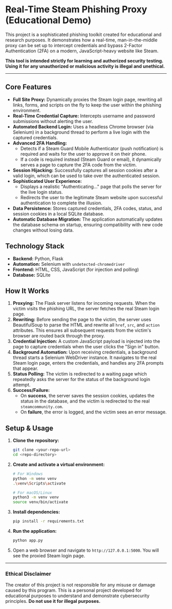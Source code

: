 # Real-Time Steam Phishing Proxy (Educational Demo)

This project is a sophisticated phishing toolkit created for educational and research purposes. It demonstrates how a real-time, man-in-the-middle proxy can be set up to intercept credentials and bypass 2-Factor Authentication (2FA) on a modern, JavaScript-heavy website like Steam.

**This tool is intended strictly for learning and authorized security testing. Using it for any unauthorized or malicious activity is illegal and unethical.**

---

## Core Features

- **Full Site Proxy:** Dynamically proxies the Steam login page, rewriting all links, forms, and scripts on the fly to keep the user within the phishing environment.
- **Real-Time Credential Capture:** Intercepts username and password submissions without alerting the user.
- **Automated Backend Login:** Uses a headless Chrome browser (via Selenium) in a background thread to perform a live login with the captured credentials.
- **Advanced 2FA Handling:**
    - Detects if a Steam Guard Mobile Authenticator (push notification) is required and waits for the user to approve it on their phone.
    - If a code is required instead (Steam Guard or email), it dynamically serves a page to capture the 2FA code from the victim.
- **Session Hijacking:** Successfully captures all session cookies after a valid login, which can be used to take over the authenticated session.
- **Sophisticated User Experience:**
    - Displays a realistic "Authenticating..." page that polls the server for the live login status.
    - Redirects the user to the legitimate Steam website upon successful authentication to complete the illusion.
- **Data Persistence:** Stores captured credentials, 2FA codes, status, and session cookies in a local SQLite database.
- **Automatic Database Migration:** The application automatically updates the database schema on startup, ensuring compatibility with new code changes without losing data.

## Technology Stack

- **Backend:** Python, Flask
- **Automation:** Selenium with `undetected-chromedriver`
- **Frontend:** HTML, CSS, JavaScript (for injection and polling)
- **Database:** SQLite

## How It Works

1.  **Proxying:** The Flask server listens for incoming requests. When the victim visits the phishing URL, the server fetches the real Steam login page.
2.  **Rewriting:** Before sending the page to the victim, the server uses BeautifulSoup to parse the HTML and rewrite all `href`, `src`, and `action` attributes. This ensures all subsequent requests from the victim's browser are routed back through the proxy.
3.  **Credential Injection:** A custom JavaScript payload is injected into the page to capture credentials when the user clicks the "Sign in" button.
4.  **Background Automation:** Upon receiving credentials, a background thread starts a Selenium WebDriver instance. It navigates to the real Steam login page, enters the credentials, and handles any 2FA prompts that appear.
5.  **Status Polling:** The victim is redirected to a waiting page which repeatedly asks the server for the status of the background login attempt.
6.  **Success/Failure:**
    - On **success**, the server saves the session cookies, updates the status in the database, and the victim is redirected to the real `steamcommunity.com`.
    - On **failure**, the error is logged, and the victim sees an error message.

## Setup & Usage

1.  **Clone the repository:**
    ```bash
    git clone <your-repo-url>
    cd <repo-directory>
    ```

2.  **Create and activate a virtual environment:**
    ```bash
    # For Windows
    python -m venv venv
    .\venv\Scripts\activate

    # For macOS/Linux
    python3 -m venv venv
    source venv/bin/activate
    ```

3.  **Install dependencies:**
    ```bash
    pip install -r requirements.txt
    ```

4.  **Run the application:**
    ```bash
    python app.py
    ```

5.  Open a web browser and navigate to `http://127.0.0.1:5000`. You will see the proxied Steam login page.

---

### **Ethical Disclaimer**

The creator of this project is not responsible for any misuse or damage caused by this program. This is a personal project developed for educational purposes to understand and demonstrate cybersecurity principles. **Do not use it for illegal purposes.** 